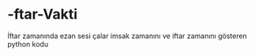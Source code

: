 # -ftar-Vakti
İftar zamanında ezan sesi çalar imsak zamanını ve iftar zamanını gösteren python kodu

